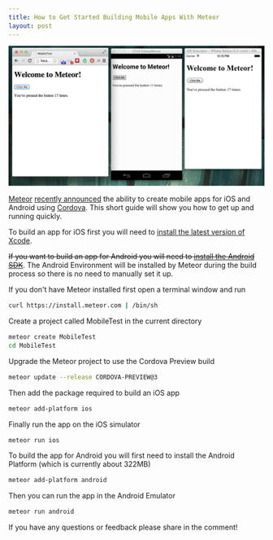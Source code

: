 ```yaml
---
title: How to Get Started Building Mobile Apps With Meteor
layout: post
---
```


![Meteor with Cordova](/assets/meteor-with-cordova.png)

[Meteor](https://www.meteor.com/) [recently announced](https://www.youtube.com/watch?v=zzNoXbv1DX4&feature=youtu.be&t=23m54s) the ability to create mobile apps for iOS and Android using [Cordova](http://cordova.apache.org/). This short guide will show you how to get up and running quickly.

To build an app for iOS first you will need to [install the latest version of Xcode](https://developer.apple.com/xcode/downloads/). 


<del>If you want to build an app for Android you will need to [install the Android SDK](https://developer.android.com/sdk/installing/index.html)</del>. The Android Environment will be installed by Meteor during the build process so there is no need to manually set it up.


If you don't have Meteor installed first open a terminal window and run

```bash 
curl https://install.meteor.com | /bin/sh
```

Create a project called MobileTest in the current directory

```bash 
meteor create MobileTest
cd MobileTest
```

Upgrade the Meteor project to use the Cordova Preview build

```bash
meteor update --release CORDOVA-PREVIEW@3
```

Then add the package required to build an iOS app

```bash
meteor add-platform ios
```

Finally run the app on the iOS simulator

```bash
meteor run ios
```

To build the app for Android you will first need to install the Android Platform (which is currently about 322MB)

```bash
meteor add-platform android
```

Then you can run the app in the Android Emulator

```bash
meteor run android
```

If you have any questions or feedback please share in the comment!